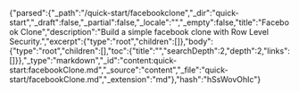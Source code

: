 {"parsed":{"_path":"/quick-start/facebookclone","_dir":"quick-start","_draft":false,"_partial":false,"_locale":"","_empty":false,"title":"Facebook Clone","description":"Build a simple facebook clone with Row Level Security.","excerpt":{"type":"root","children":[]},"body":{"type":"root","children":[],"toc":{"title":"","searchDepth":2,"depth":2,"links":[]}},"_type":"markdown","_id":"content:quick-start:facebookClone.md","_source":"content","_file":"quick-start/facebookClone.md","_extension":"md"},"hash":"hSsWovOhIc"}